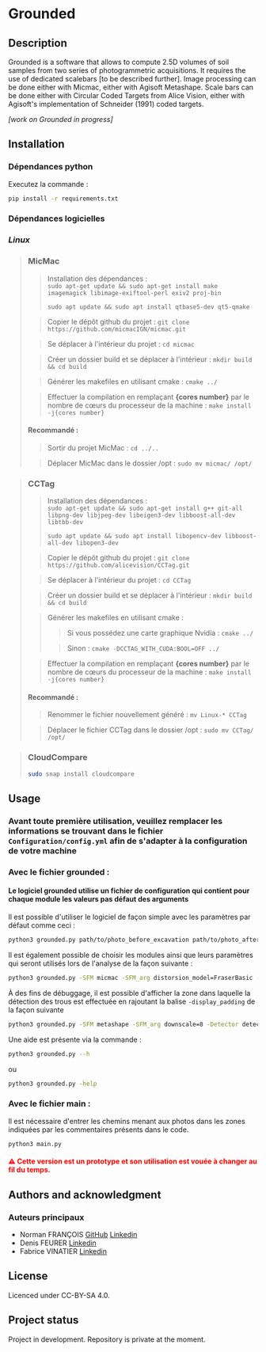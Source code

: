 # Grounded


## Description
Grounded is a software that allows to compute 2.5D volumes of soil samples from two series of photogrammetric acquisitions. It requires the use of dedicated scalebars [to be described further]. Image processing can be done either with Micmac, either with Agisoft Metashape. Scale bars can be done either with Circular Coded Targets from Alice Vision, either with Agisoft's implementation of Schneider (1991) coded targets.

*[work on Grounded in progress]*


## Installation

### Dépendances python
Executez la commande : 
    
```bash
pip install -r requirements.txt
```
### Dépendances logicielles

### _Linux_

>### MicMac
> > Installation des dépendances :  
> > `sudo apt-get update && sudo apt-get install make imagemagick libimage-exiftool-perl exiv2 proj-bin`
> >
> > `sudo apt update && sudo apt install qtbase5-dev qt5-qmake`
> 
> > Copier le dépôt github du projet : `git clone https://github.com/micmacIGN/micmac.git`  
>
> > Se déplacer à l'intérieur du projet : `cd micmac`  
>
> > Créer un dossier build et se déplacer à l'intérieur : `mkdir build && cd build`
>
> > Générer les makefiles en utilisant cmake : `cmake ../`
>
> > Effectuer la compilation en remplaçant **{cores number}** par le nombre de cœurs du processeur de la machine : `make install -j{cores number}`
>
>#### Recommandé : 
> 
> > Sortir du projet MicMac : `cd ../..`
> 
> > Déplacer MicMac dans le dossier /opt : `sudo mv micmac/ /opt/`

>### CCTag
>
> > Installation des dépendances :  
> > `sudo apt-get update && sudo apt-get install g++ git-all libpng-dev libjpeg-dev libeigen3-dev libboost-all-dev libtbb-dev`
> > 
> > `sudo apt update && sudo apt install libopencv-dev libboost-all-dev libopen3-dev`
> 
> > Copier le dépôt github du projet : `git clone https://github.com/alicevision/CCTag.git`
> 
> > Se déplacer à l'intérieur du projet : `cd CCTag`  
> 
> > Créer un dossier build et se déplacer à l'intérieur : `mkdir build && cd build`
> 
> > Générer les makefiles en utilisant cmake :
> > > Si vous possédez une carte graphique Nvidia : `cmake ../`
> >
> > > Sinon : `cmake -DCCTAG_WITH_CUDA:BOOL=OFF ../`
> 
> > Effectuer la compilation en remplaçant **{cores number}** par le nombre de cœurs du processeur de la machine : `make install -j{cores number}`
> 
>#### Recommandé :
> > Renommer le fichier nouvellement généré : `mv Linux-* CCTag`
> 
> > Déplacer le fichier CCTag dans le dossier /opt : `sudo mv CCTag/ /opt/`


>### CloudCompare
>```bash
>sudo snap install cloudcompare
>```

## Usage

### Avant toute première utilisation, veuillez remplacer les informations se trouvant dans le fichier `Configuration/config.yml` afin de s'adapter à la configuration de votre machine


### Avec le fichier grounded :
#### Le logiciel grounded utilise un fichier de configuration qui contient pour chaque module les valeurs pas défaut des arguments

Il est possible d'utiliser le logiciel de façon simple avec les paramètres par défaut comme ceci : 
```bash
python3 grounded.py path/to/photo_before_excavation path/to/photo_after_excavation
```

Il est également possible de choisir les modules ainsi que leurs paramètres qui seront utilisés lors de l'analyse de la façon suivante :
```bash
python3 grounded.py -SFM micmac -SFM_arg distorsion_model=FraserBasic -SFM_arg zoom_final=BigMack -Detector detection_cctag path/to/photo_before_excavation path/to/photo_after_excavation
```

À des fins de débuggage, il est possible d'afficher la zone dans laquelle la détection des trous est effectuée en rajoutant la balise `-display_padding` de la façon suivante 
```bash
python3 grounded.py -SFM metashape -SFM_arg downscale=8 -Detector detection_metashape -display_padding path/to/photo_before_excavation path/to/photo_after_excavation
```

Une aide est présente via la commande :
```bash
python3 grounded.py --h
```
ou
```bash
python3 grounded.py -help
```

### Avec le fichier main :
Il est nécessaire d'entrer les chemins menant aux photos dans les zones indiquées par les commentaires présents dans le code.
```commandline
python3 main.py
```

#### <span style="color:red">⚠️ Cette version est un prototype et son utilisation est vouée à changer au fil du temps.</span>

## Authors and acknowledgment
### Auteurs principaux
- Norman FRANÇOIS [GitHub](https://github.com/Norman-Francois) [Linkedin](https://fr.linkedin.com/in/norman-françois)
- Denis FEURER  [Linkedin](https://fr.linkedin.com/in/denis-feurer-87a7084/fr)
- Fabrice VINATIER [Linkedin](https://fr.linkedin.com/in/fabrice-vinatier-2167ba1b5)

## License
Licenced under CC-BY-SA 4.0.

## Project status
Project in development. Repository is private at the moment.
